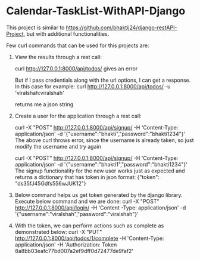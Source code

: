 # Calendar-TaskList-WithAPI-Django

This project is similar to https://github.com/bhaktij24/django-restAPI-Project, but with additional functionalities.

Few curl commands that can be used for this projects are:

1. View the results through a rest call:

	curl http://127.0.0.1:8000/api/todos/ gives an error

	But if I pass credentials along with the url options, I can get a response. In this case for example:
	curl http://127.0.0.1:8000/api/todos/ -u 'viralshah:viralshah'

	returns me a json string

2. Create a user for the application through a rest call:
	
	curl -X "POST" http://127.0.0.1:8000/api/signup/ -H 'Content-Type: application/json' -d '{"username":"bhakti","password":"bhakti1234"}'
	The above curl throws error, since the username is already taken, so just modify the username and try again
	
	curl -X "POST" http://127.0.0.1:8000/api/signup/ -H 'Content-Type: application/json' -d '{"username":"bhakti1","password":"bhakti1234"}'
	The signup functionality for the new user works just as expected and returns a dictionary that has token in json format:
	{"token": "ds35fJ45Gdfs556wJUK12"}

3. Below command helps us get token generated by the django library. Execute below command and we are done:
    curl -X "POST" http://127.0.0.1:8000/api/login/ -H 'Content -Type: application/json' -d '{"username":"viralshah","password":"viralshah"}'

4. With the token, we can perform actions such as complete as demonstrated below:
    curl -X "PUT" http://127.0.0.1:8000/api/todos/1/complete -H 'Content-Type: application/json' -H 'Authorization: Token 8a8bb03eafc77bd007a2ef9dff0d72477de9faf2'
